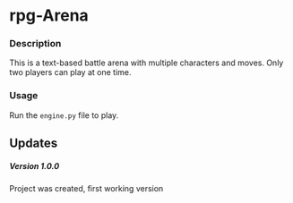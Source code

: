 # rpg-Arena
###

### Description
This is a text-based battle arena with multiple characters and moves. 
Only two players can play at one time.

### Usage
Run the `engine.py` file to play.

## Updates

##### Version 1.0.0
Project was created, first working version